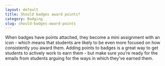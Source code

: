 ```yaml
---
layout: default
title: Should badges award points?
category: Badging
slug: should-badges-award-points
---
```


When badges have points attached, they become a mini assignment with an icon - which means that students are likely to be even more focused on how consistently you award them. Adding points to badges is a great way to get students to actively work to earn them - but make sure you’re ready for the emails from students arguing for the ways in which they’ve earned them.
